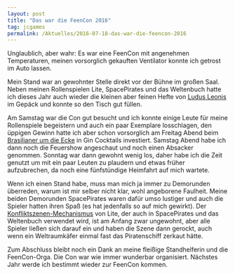 ```yaml
---
layout: post
title: "Das war die FeenCon 2016"
tag: jcgames
permalink: /Aktuelles/2016-07-18-das-war-die-feencon-2016
---
```


Unglaublich, aber wahr: Es war eine FeenCon mit angenehmen Temperaturen, meinen vorsorglich gekauften Ventilator konnte ich getrost im Auto lassen.

Mein Stand war an gewohnter Stelle direkt vor der Bühne im großen Saal. Neben meinen Rollenspielen Lite, SpacePirates und das Weltenbuch hatte ich dieses Jahr auch wieder die kleinen aber feinen Hefte von [Ludus Leonis](http://ludus-leonis.com/) im Gepäck und konnte so den Tisch gut füllen.

Am Samstag war die Con gut besucht und ich konnte einige Leute für meine Rollenspiele begeistern und auch ein paar Exemplare losschlagen, den üppigen Gewinn hatte ich aber schon vorsorglich am Freitag Abend beim [Brasilianer um die Ecke](http://www.limao.de/) in Gin Cocktails investiert. Samstag Abend habe ich dann noch die Feuershow angeschaut und noch einen Absacker genommen. Sonntag war dann gewohnt wenig los, daher habe ich die Zeit genutzt um mit ein paar Leuten zu plaudern und etwas früher aufzubrechen, da noch eine fünfstündige Heimfahrt auf mich wartete.

Wenn ich einen Stand habe, muss man mich ja immer zu Demorunden überreden, warum ist mir selber nicht klar, wohl angeborene Faulheit. Meine beiden Demorunden SpacePirates waren dafür umso lustiger und auch die Spieler hatten ihren Spaß (es hat jedenfalls so auf mich gewirkt). Der [Konfliktszenen-Mechanismus](https://lite.jcgames.de/Rollenspiel/Konflikte/Konfliktszenen) von Lite, der auch in SpacePirates und das Weltenbuch verwendet wird, ist am Anfang zwar ungewohnt, aber alle Spieler ließen sich darauf ein und haben die Szene dann gerockt, auch wenn ein Weltraumkäfer einmal fast das Piratenschiff zerkaut hätte.

Zum Abschluss bleibt noch ein Dank an meine fleißige Standhelferin und die FeenCon-Orga. Die Con war wie immer wunderbar organisiert. Nächstes Jahr werde ich bestimmt wieder zur FeenCon kommen.


